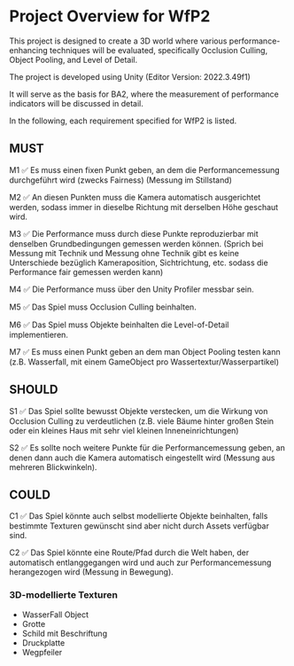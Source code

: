 # Project Overview for WfP2
This project is designed to create a 3D world where various performance-enhancing techniques will be evaluated, specifically Occlusion Culling, Object Pooling, and Level of Detail. 

The project is developed using Unity (Editor Version: 2022.3.49f1)

It will serve as the basis for BA2, where the measurement of performance indicators will be discussed in detail.

In the following, each requirement specified for WfP2 is listed.

## MUST
M1 ✅ Es muss einen fixen Punkt geben, an dem die Performancemessung durchgeführt wird (zwecks Fairness) (Messung im Stillstand)

M2 ✅ An diesen Punkten muss die Kamera automatisch ausgerichtet werden, sodass immer in dieselbe Richtung mit derselben Höhe geschaut wird.

M3 ✅ Die Performance muss durch diese Punkte reproduzierbar mit denselben Grundbedingungen gemessen werden können. (Sprich bei Messung mit Technik und Messung ohne Technik gibt es keine Unterschiede bezüglich Kameraposition, Sichtrichtung, etc. sodass die Performance fair gemessen werden kann)

M4 ✅ Die Performance muss über den Unity Profiler messbar sein.

M5 ✅ Das Spiel muss Occlusion Culling beinhalten.

M6 ✅ Das Spiel muss Objekte beinhalten die Level-of-Detail implementieren.

M7 ✅ Es muss einen Punkt geben an dem man Object Pooling testen kann (z.B. Wasserfall, mit einem GameObject pro Wassertextur/Wasserpartikel)

## SHOULD
S1 ✅ Das Spiel sollte bewusst Objekte verstecken, um die Wirkung von Occlusion Culling zu verdeutlichen (z.B. viele Bäume hinter großen Stein oder ein kleines Haus mit sehr viel kleinen Inneneinrichtungen)

S2 ✅ Es sollte noch weitere Punkte für die Performancemessung geben, an denen dann auch die Kamera automatisch eingestellt wird (Messung aus mehreren Blickwinkeln).

## COULD
C1 ✅ Das Spiel könnte auch selbst modellierte Objekte beinhalten, falls bestimmte Texturen gewünscht sind aber nicht durch Assets verfügbar sind.

C2 ✅ Das Spiel könnte eine Route/Pfad durch die Welt haben, der automatisch entlanggegangen wird und auch zur Performancemessung herangezogen wird (Messung in Bewegung).

### 3D-modellierte Texturen
* WasserFall Object
* Grotte
* Schild mit Beschriftung
* Druckplatte
* Wegpfeiler
